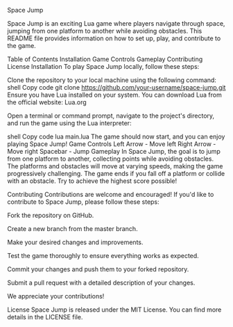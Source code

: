 Space Jump

Space Jump is an exciting Lua game where players navigate through space, jumping from one platform to another while avoiding obstacles. This README file provides information on how to set up, play, and contribute to the game.

Table of Contents
Installation
Game Controls
Gameplay
Contributing
License
Installation
To play Space Jump locally, follow these steps:

Clone the repository to your local machine using the following command:
shell
Copy code
git clone https://github.com/your-username/space-jump.git
Ensure you have Lua installed on your system. You can download Lua from the official website: Lua.org

Open a terminal or command prompt, navigate to the project's directory, and run the game using the Lua interpreter:

shell
Copy code
lua main.lua
The game should now start, and you can enjoy playing Space Jump!
Game Controls
Left Arrow - Move left
Right Arrow - Move right
Spacebar - Jump
Gameplay
In Space Jump, the goal is to jump from one platform to another, collecting points while avoiding obstacles. The platforms and obstacles will move at varying speeds, making the game progressively challenging. The game ends if you fall off a platform or collide with an obstacle. Try to achieve the highest score possible!

Contributing
Contributions are welcome and encouraged! If you'd like to contribute to Space Jump, please follow these steps:

Fork the repository on GitHub.

Create a new branch from the master branch.

Make your desired changes and improvements.

Test the game thoroughly to ensure everything works as expected.

Commit your changes and push them to your forked repository.

Submit a pull request with a detailed description of your changes.

We appreciate your contributions!

License
Space Jump is released under the MIT License. You can find more details in the LICENSE file.